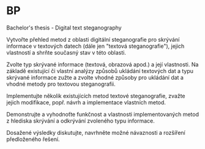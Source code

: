 # BP
Bachelor's thesis - Digital text steganography


Vytvořte přehled metod z oblasti digitální steganografie pro skrývání informace v textových datech (dále jen "textová steganografie"), jejich vlastností a shrňte současný stav v této oblasti.

Zvolte typ skrývané informace (textová, obrazová apod.) a její vlastnosti. Na základě existující či vlastní analýzy způsobů ukládání textových dat a typu skrývané informace zužte a zvolte vhodné způsoby pro ukládání dat a vhodné metody pro textovou steganografii.

Implementujte několik existujících metod textové steganografie, zvažte jejich modifikace, popř. návrh a implementace vlastních metod.

Demonstrujte a vyhodnoťte funkčnost a vlastnosti implementovaných metod z hlediska skrývání a odkrývání zvoleného typu informace. 

Dosažené výsledky diskutujte, navrhněte možné návaznosti a rozšíření předloženého řešení.
